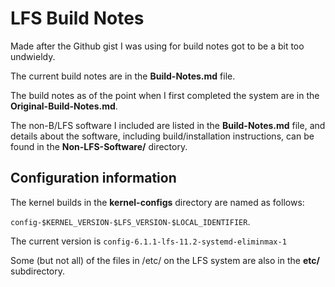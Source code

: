 # LFS Build Notes

Made after the Github gist I was using for build notes got to be a bit too undwieldy.

The current build notes are in the **Build-Notes.md** file.

The build notes as of the point when I first completed the system are in the **Original-Build-Notes.md**.

The non-B/LFS software I included are listed in the **Build-Notes.md** file, and details about the software, including build/installation instructions, can be found in the **Non-LFS-Software/** directory.

## Configuration information

The kernel builds in the **kernel-configs** directory are named as follows:

`config-$KERNEL_VERSION-$LFS_VERSION-$LOCAL_IDENTIFIER`.

The current version is `config-6.1.1-lfs-11.2-systemd-eliminmax-1`

Some (but not all) of the files in /etc/ on the LFS system are also in the **etc/** subdirectory.

